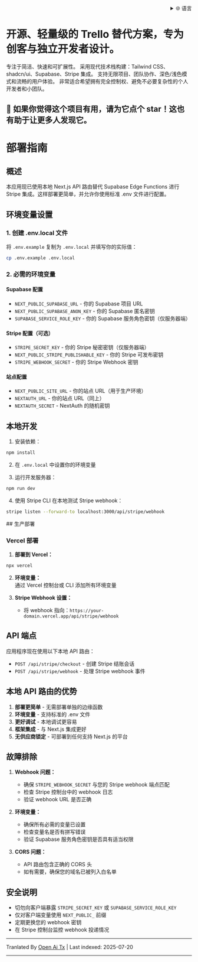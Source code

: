 <div align="right">
  <details>
    <summary >🌐 语言</summary>
    <div>
      <div align="center">
        <a href="https://openaitx.github.io/view.html?user=Uaghazade1&project=kanba&lang=en">English</a>
        | <a href="https://openaitx.github.io/view.html?user=Uaghazade1&project=kanba&lang=zh-CN">简体中文</a>
        | <a href="https://openaitx.github.io/view.html?user=Uaghazade1&project=kanba&lang=zh-TW">繁體中文</a>
        | <a href="https://openaitx.github.io/view.html?user=Uaghazade1&project=kanba&lang=ja">日本語</a>
        | <a href="https://openaitx.github.io/view.html?user=Uaghazade1&project=kanba&lang=ko">한국어</a>
        | <a href="https://openaitx.github.io/view.html?user=Uaghazade1&project=kanba&lang=hi">हिन्दी</a>
        | <a href="https://openaitx.github.io/view.html?user=Uaghazade1&project=kanba&lang=th">ไทย</a>
        | <a href="https://openaitx.github.io/view.html?user=Uaghazade1&project=kanba&lang=fr">Français</a>
        | <a href="https://openaitx.github.io/view.html?user=Uaghazade1&project=kanba&lang=de">Deutsch</a>
        | <a href="https://openaitx.github.io/view.html?user=Uaghazade1&project=kanba&lang=es">Español</a>
        | <a href="https://openaitx.github.io/view.html?user=Uaghazade1&project=kanba&lang=it">Itapano</a>
        | <a href="https://openaitx.github.io/view.html?user=Uaghazade1&project=kanba&lang=ru">Русский</a>
        | <a href="https://openaitx.github.io/view.html?user=Uaghazade1&project=kanba&lang=pt">Português</a>
        | <a href="https://openaitx.github.io/view.html?user=Uaghazade1&project=kanba&lang=nl">Nederlands</a>
        | <a href="https://openaitx.github.io/view.html?user=Uaghazade1&project=kanba&lang=pl">Polski</a>
        | <a href="https://openaitx.github.io/view.html?user=Uaghazade1&project=kanba&lang=ar">العربية</a>
        | <a href="https://openaitx.github.io/view.html?user=Uaghazade1&project=kanba&lang=fa">فارسی</a>
        | <a href="https://openaitx.github.io/view.html?user=Uaghazade1&project=kanba&lang=tr">Türkçe</a>
        | <a href="https://openaitx.github.io/view.html?user=Uaghazade1&project=kanba&lang=vi">Tiếng Việt</a>
        | <a href="https://openaitx.github.io/view.html?user=Uaghazade1&project=kanba&lang=id">Bahasa Indonesia</a>
      </div>
    </div>
  </details>
</div>

# 开源、轻量级的 Trello 替代方案，专为创客与独立开发者设计。

专注于简洁、快速和可扩展性。
采用现代技术栈构建：Tailwind CSS、shadcn/ui、Supabase、Stripe 集成。
支持无限项目、团队协作、深色/浅色模式和流畅的用户体验。
非常适合希望拥有完全控制权、避免不必要复杂性的个人开发者和小团队。

## 🌟 如果你觉得这个项目有用，请为它点个 star！这也有助于让更多人发现它。

# 部署指南

## 概述
本应用现已使用本地 Next.js API 路由替代 Supabase Edge Functions 进行 Stripe 集成。这样部署更简单，并允许你使用标准 .env 文件进行配置。

## 环境变量设置

### 1. 创建 .env.local 文件
将 `.env.example` 复制为 `.env.local` 并填写你的实际值：


```bash
cp .env.example .env.local
```
### 2. 必需的环境变量

#### Supabase 配置
- `NEXT_PUBLIC_SUPABASE_URL` - 你的 Supabase 项目 URL
- `NEXT_PUBLIC_SUPABASE_ANON_KEY` - 你的 Supabase 匿名密钥
- `SUPABASE_SERVICE_ROLE_KEY` - 你的 Supabase 服务角色密钥（仅服务器端）

#### Stripe 配置（可选）
- `STRIPE_SECRET_KEY` - 你的 Stripe 秘密密钥（仅服务器端）
- `NEXT_PUBLIC_STRIPE_PUBLISHABLE_KEY` - 你的 Stripe 可发布密钥
- `STRIPE_WEBHOOK_SECRET` - 你的 Stripe Webhook 密钥

#### 站点配置
- `NEXT_PUBLIC_SITE_URL` - 你的站点 URL（用于生产环境）
- `NEXTAUTH_URL` - 你的站点 URL（同上）
- `NEXTAUTH_SECRET` - NextAuth 的随机密钥

## 本地开发

1. 安装依赖：

```bash
npm install
```
2. 在 `.env.local` 中设置你的环境变量

3. 运行开发服务器：

```bash
npm run dev
```
4. 使用 Stripe CLI 在本地测试 Stripe webhook：

```bash
stripe listen --forward-to localhost:3000/api/stripe/webhook
```
<translate-content>
## 生产部署


### Vercel 部署

1. **部署到 Vercel：**</translate-content>
```bash
npx vercel
```
2. **环境变量：**  
   通过 Vercel 控制台或 CLI 添加所有环境变量  

3. **Stripe Webhook 设置：**  
   - 将 webhook 指向：`https://your-domain.vercel.app/api/stripe/webhook`  

## API 端点  

应用程序现在使用以下本地 API 路由：  

- `POST /api/stripe/checkout` - 创建 Stripe 结账会话  
- `POST /api/stripe/webhook` - 处理 Stripe webhook 事件  

## 本地 API 路由的优势  

1. **部署更简单** - 无需部署单独的边缘函数  
2. **环境变量** - 支持标准的 .env 文件  
3. **更好调试** - 本地调试更容易  
4. **框架集成** - 与 Next.js 集成更好  
5. **无供应商锁定** - 可部署到任何支持 Next.js 的平台  

## 故障排除  

1. **Webhook 问题：**  
   - 确保 `STRIPE_WEBHOOK_SECRET` 与您的 Stripe webhook 端点匹配  
   - 检查 Stripe 控制台中的 webhook 日志  
   - 验证 webhook URL 是否正确  

2. **环境变量：**  
   - 确保所有必需的变量已设置  
   - 检查变量名是否有拼写错误  
   - 验证 Supabase 服务角色密钥是否具有适当权限  

3. **CORS 问题：**  
   - API 路由包含正确的 CORS 头  
   - 如有需要，确保您的域名已被列入白名单  

## 安全说明  

- 切勿向客户端暴露 `STRIPE_SECRET_KEY` 或 `SUPABASE_SERVICE_ROLE_KEY`  
- 仅对客户端变量使用 `NEXT_PUBLIC_` 前缀  
- 定期更换您的 webhook 密钥  
- 在 Stripe 控制台监控 webhook 投递情况  



---

Tranlated By [Open Ai Tx](https://github.com/OpenAiTx/OpenAiTx) | Last indexed: 2025-07-20

---
